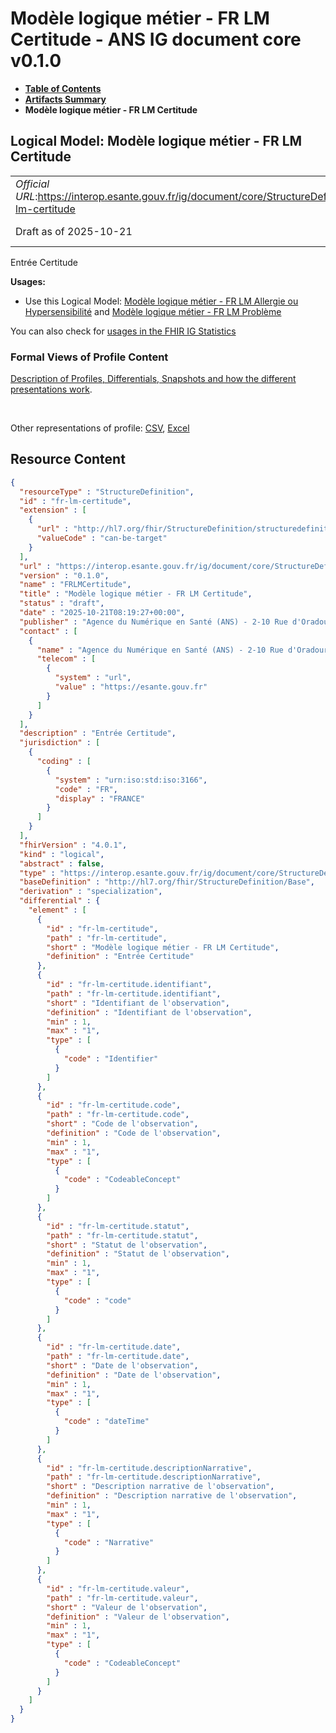 # Modèle logique métier - FR LM Certitude - ANS IG document core v0.1.0

* [**Table of Contents**](toc.md)
* [**Artifacts Summary**](artifacts.md)
* **Modèle logique métier - FR LM Certitude**

## Logical Model: Modèle logique métier - FR LM Certitude 

| | |
| :--- | :--- |
| *Official URL*:https://interop.esante.gouv.fr/ig/document/core/StructureDefinition/fr-lm-certitude | *Version*:0.1.0 |
| Draft as of 2025-10-21 | *Computable Name*:FRLMCertitude |

 
Entrée Certitude 

**Usages:**

* Use this Logical Model: [Modèle logique métier - FR LM Allergie ou Hypersensibilité](StructureDefinition-fr-lm-allergie-ou-hypersensibilite.md) and [Modèle logique métier - FR LM Problème](StructureDefinition-fr-lm-probleme.md)

You can also check for [usages in the FHIR IG Statistics](https://packages2.fhir.org/xig/ans.document.fr.core|current/StructureDefinition/fr-lm-certitude)

### Formal Views of Profile Content

 [Description of Profiles, Differentials, Snapshots and how the different presentations work](http://build.fhir.org/ig/FHIR/ig-guidance/readingIgs.html#structure-definitions). 

 

Other representations of profile: [CSV](StructureDefinition-fr-lm-certitude.csv), [Excel](StructureDefinition-fr-lm-certitude.xlsx) 



## Resource Content

```json
{
  "resourceType" : "StructureDefinition",
  "id" : "fr-lm-certitude",
  "extension" : [
    {
      "url" : "http://hl7.org/fhir/StructureDefinition/structuredefinition-type-characteristics",
      "valueCode" : "can-be-target"
    }
  ],
  "url" : "https://interop.esante.gouv.fr/ig/document/core/StructureDefinition/fr-lm-certitude",
  "version" : "0.1.0",
  "name" : "FRLMCertitude",
  "title" : "Modèle logique métier - FR LM Certitude",
  "status" : "draft",
  "date" : "2025-10-21T08:19:27+00:00",
  "publisher" : "Agence du Numérique en Santé (ANS) - 2-10 Rue d'Oradour-sur-Glane, 75015 Paris",
  "contact" : [
    {
      "name" : "Agence du Numérique en Santé (ANS) - 2-10 Rue d'Oradour-sur-Glane, 75015 Paris",
      "telecom" : [
        {
          "system" : "url",
          "value" : "https://esante.gouv.fr"
        }
      ]
    }
  ],
  "description" : "Entrée Certitude",
  "jurisdiction" : [
    {
      "coding" : [
        {
          "system" : "urn:iso:std:iso:3166",
          "code" : "FR",
          "display" : "FRANCE"
        }
      ]
    }
  ],
  "fhirVersion" : "4.0.1",
  "kind" : "logical",
  "abstract" : false,
  "type" : "https://interop.esante.gouv.fr/ig/document/core/StructureDefinition/fr-lm-certitude",
  "baseDefinition" : "http://hl7.org/fhir/StructureDefinition/Base",
  "derivation" : "specialization",
  "differential" : {
    "element" : [
      {
        "id" : "fr-lm-certitude",
        "path" : "fr-lm-certitude",
        "short" : "Modèle logique métier - FR LM Certitude",
        "definition" : "Entrée Certitude"
      },
      {
        "id" : "fr-lm-certitude.identifiant",
        "path" : "fr-lm-certitude.identifiant",
        "short" : "Identifiant de l'observation",
        "definition" : "Identifiant de l'observation",
        "min" : 1,
        "max" : "1",
        "type" : [
          {
            "code" : "Identifier"
          }
        ]
      },
      {
        "id" : "fr-lm-certitude.code",
        "path" : "fr-lm-certitude.code",
        "short" : "Code de l'observation",
        "definition" : "Code de l'observation",
        "min" : 1,
        "max" : "1",
        "type" : [
          {
            "code" : "CodeableConcept"
          }
        ]
      },
      {
        "id" : "fr-lm-certitude.statut",
        "path" : "fr-lm-certitude.statut",
        "short" : "Statut de l'observation",
        "definition" : "Statut de l'observation",
        "min" : 1,
        "max" : "1",
        "type" : [
          {
            "code" : "code"
          }
        ]
      },
      {
        "id" : "fr-lm-certitude.date",
        "path" : "fr-lm-certitude.date",
        "short" : "Date de l'observation",
        "definition" : "Date de l'observation",
        "min" : 1,
        "max" : "1",
        "type" : [
          {
            "code" : "dateTime"
          }
        ]
      },
      {
        "id" : "fr-lm-certitude.descriptionNarrative",
        "path" : "fr-lm-certitude.descriptionNarrative",
        "short" : "Description narrative de l'observation",
        "definition" : "Description narrative de l'observation",
        "min" : 1,
        "max" : "1",
        "type" : [
          {
            "code" : "Narrative"
          }
        ]
      },
      {
        "id" : "fr-lm-certitude.valeur",
        "path" : "fr-lm-certitude.valeur",
        "short" : "Valeur de l'observation",
        "definition" : "Valeur de l'observation",
        "min" : 1,
        "max" : "1",
        "type" : [
          {
            "code" : "CodeableConcept"
          }
        ]
      }
    ]
  }
}

```
